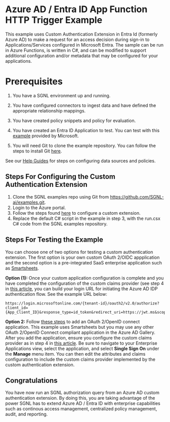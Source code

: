 # Azure AD / Entra ID App Function HTTP Trigger Example
This example uses Custom Authentication Extension in Entra Id (formerly Azure AD) to make a request for an access decision during sign-in to Applications/Services configured in Microsoft Entra. The sample can be run in Azure Functions, is written in C#, and can be modified to support additional configuration and/or metadata that may be configured for your applications.


# Prerequisites

1. You have a SGNL environment up and running.
 
2. You have configured connectors to ingest data and have defined the appropriate relationship mappings.
 
3. You have created policy snippets and policy for evaluation.
 
4. You have created an Entra ID Application to test. You can test with this [example](https://jwt.ms/) provided by Microsoft.
 
5. You will need Git to clone the example repository. You can follow the steps to install Git [here](https://github.com/git-guides/install-git).


See our [Help Guides](https://support.sgnl.ai) for steps on configuring data sources and policies.


## Steps For Configuring the Custom Authentication Extension


1. Clone the SGNL examples repo using Git from https://github.com/SGNL-ai/examples.git.
2. Login to the Azure portal.
3. Follow the steps found [here](https://learn.microsoft.com/en-us/azure/active-directory/develop/custom-extension-get-started?tabs=azure-portal%2Chttp) to configure a custom extension.
4. Replace the default C# script in the example in step 3, with the run.csx C# code from the SGNL examples repository.


## Steps For Testing the Example

You can choose one of two options for testing a custom authentication extension. The first option is your own custom OAuth 2/OIDC appplication and the second option is a pre-integrated SaaS enterprise application such as [Smartsheets](https://www.smartsheet.com/).

**Option (1):** Once your custom application configuration is complete and you have completed the configuration of the custom claims provider (see step 4 in [this article](https://learn.microsoft.com/en-us/azure/active-directory/develop/custom-extension-get-started?tabs=azure-portal%2Chttp), you can build your login URL for initiating the Azure AD IDP authentication flow. See the example URL below:
   
    https://login.microsoftonline.com/{tenant-id}/oauth2/v2.0/authorize?client_id={App_Client_ID}&response_type=id_token&redirect_uri=https://jwt.ms&scope=openid&state=12345&nonce=12345 

**Option 2:** Follow [these steps](https://learn.microsoft.com/en-us/azure/active-directory/manage-apps/add-application-portal-setup-oidc-sso) to add an OAuth 2/OpenID connect application. This example uses Smartsheets but you may use any other OAuth 2/OpenID Connect compliant application in the Azure AD Gallery. After you add the application, ensure you configure the custom claims provider as in step 4 in [this article](https://learn.microsoft.com/en-us/azure/active-directory/develop/custom-extension-get-started?tabs=azure-portal%2Chttp). Be sure to navigate to your Enterprise Applications view, select the application, and select **Single Sign On** under the **Manage** menu item. You can then edit the attributes and claims configuration to include the custom claims provider implemented by the custom authentication extension. 


## Congratulations
You have now run an SGNL authorization query from an Azure AD custom authentication extension. By doing this, you are taking advantage of the power SGNL has to extend Azure AD / Entra ID with enterprise capabilities such as continous access management, centralized policy management, audit, and reporting.



